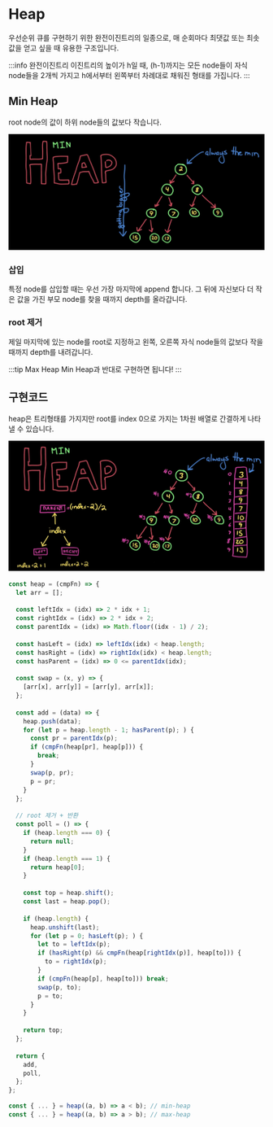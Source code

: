# Heap

우선순위 큐를 구현하기 위한 완전이진트리의 일종으로, 매 순회마다 최댓값 또는 최솟값을 얻고 싶을 때 유용한 구조입니다.

:::info 완전이진트리
이진트리의 높이가 h일 때, (h-1)까지는 모든 node들이 자식 node들을 2개씩 가지고 h에서부터 왼쪽부터 차례대로 채워진 형태를 가집니다.
:::

## Min Heap

root node의 값이 하위 node들의 값보다 작습니다.

![Min Heap](../image/heap.png)

### 삽입

특정 node를 삽입할 때는 우선 가장 마지막에 append 합니다. 그 뒤에 자신보다 더 작은 값을 가진 부모 node를 찾을 때까지 depth를 올라갑니다.

### root 제거

제일 마지막에 있는 node를 root로 지정하고 왼쪽, 오른쪽 자식 node들의 값보다 작을 때까지 depth를 내려갑니다.

:::tip Max Heap
Min Heap과 반대로 구현하면 됩니다!
:::

## 구현코드

heap은 트리형태를 가지지만 root를 index 0으로 가지는 1차원 배열로 간결하게 나타낼 수 있습니다.

![Heap Array](../image/heap_array.png)

```js
const heap = (cmpFn) => {
  let arr = [];

  const leftIdx = (idx) => 2 * idx + 1;
  const rightIdx = (idx) => 2 * idx + 2;
  const parentIdx = (idx) => Math.floor((idx - 1) / 2);

  const hasLeft = (idx) => leftIdx(idx) < heap.length;
  const hasRight = (idx) => rightIdx(idx) < heap.length;
  const hasParent = (idx) => 0 <= parentIdx(idx);

  const swap = (x, y) => {
    [arr[x], arr[y]] = [arr[y], arr[x]];
  };

  const add = (data) => {
    heap.push(data);
    for (let p = heap.length - 1; hasParent(p); ) {
      const pr = parentIdx(p);
      if (cmpFn(heap[pr], heap[p])) {
        break;
      }
      swap(p, pr);
      p = pr;
    }
  };

  // root 제거 + 반환
  const poll = () => {
    if (heap.length === 0) {
      return null;
    }
    if (heap.length === 1) {
      return heap[0];
    }

    const top = heap.shift();
    const last = heap.pop();

    if (heap.length) {
      heap.unshift(last);
      for (let p = 0; hasLeft(p); ) {
        let to = leftIdx(p);
        if (hasRight(p) && cmpFn(heap[rightIdx(p)], heap[to])) {
          to = rightIdx(p);
        }
        if (cmpFn(heap[p], heap[to])) break;
        swap(p, to);
        p = to;
      }
    }

    return top;
  };

  return {
    add,
    poll,
  };
};
```

```js
const { ... } = heap((a, b) => a < b); // min-heap
const { ... } = heap((a, b) => a > b); // max-heap
```
